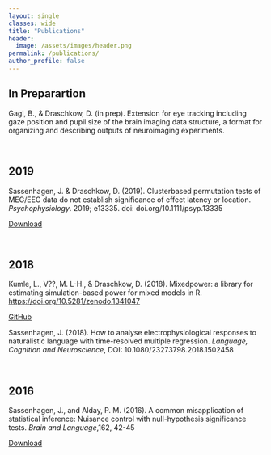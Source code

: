 ```yaml
---
layout: single
classes: wide
title: "Publications"
header:
  image: /assets/images/header.png
permalink: /publications/
author_profile: false
---
```


## In Preparartion

Gagl, B., & Draschkow, D. (in prep). Extension for eye tracking including gaze position and pupil size of the brain imaging data structure, a format for organizing and describing outputs of neuroimaging experiments.



&nbsp;
&nbsp;
&nbsp;

## 2019

Sassenhagen, J. & Draschkow, D. (2019). Clusterbased permutation tests of MEG/EEG data do not establish significance of effect latency or location. _Psychophysiology_. 2019; e13335. doi: doi.org/10.1111/psyp.13335

[Download](https://onlinelibrary.wiley.com/doi/full/10.1111/psyp.13335#)

&nbsp;
&nbsp;
&nbsp;


## 2018

Kumle, L., V??, M. L-H., & Draschkow, D. (2018). Mixedpower: a library for estimating simulation-based power for mixed models in R. https://doi.org/10.5281/zenodo.1341047

[GitHub](https://github.com/DejanDraschkow/mixedpower)

Sassenhagen, J. (2018). How to analyse electrophysiological responses to naturalistic language with time-resolved multiple regression. _Language, Cognition and Neuroscience_, DOI: 10.1080/23273798.2018.1502458


&nbsp;
&nbsp;
&nbsp;

## 2016

Sassenhagen, J., and Alday, P. M. (2016). A common misapplication of statistical inference: Nuisance control with null-hypothesis significance tests. _Brain and Language_,162, 42-45

[Download](https://www.sciencedirect.com/science/article/pii/S0093934X16300323)

